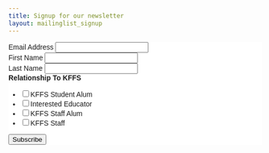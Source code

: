 ```yaml
---
title: Signup for our newsletter
layout: mailinglist_signup
---
```



<!-- Begin Mailchimp Signup Form -->
<link href="//cdn-images.mailchimp.com/embedcode/classic-10_7.css" rel="stylesheet" type="text/css">
<style type="text/css">
	#mc_embed_signup{background:#fff; clear:left; font:14px Helvetica,Arial,sans-serif; }
	/* Add your own Mailchimp form style overrides in your site stylesheet or in this style block.
	   We recommend moving this block and the preceding CSS link to the HEAD of your HTML file. */
</style>
<div id="mc_embed_signup">
<form action="https://koobifora.us7.list-manage.com/subscribe/post?u=ec44a47e37f256a781ed6d1a4&amp;id=62479e9c6e" method="post" id="mc-embedded-subscribe-form" name="mc-embedded-subscribe-form" class="validate" target="_blank" novalidate>
    <div id="mc_embed_signup_scroll">
<div class="mc-field-group">
	<label for="mce-EMAIL">Email Address
</label>
	<input type="email" value="" name="EMAIL" class="required email" id="mce-EMAIL">
</div>
<div class="mc-field-group">
	<label for="mce-FNAME">First Name </label>
	<input type="text" value="" name="FNAME" class="" id="mce-FNAME">
</div>
<div class="mc-field-group">
	<label for="mce-LNAME">Last Name </label>
	<input type="text" value="" name="LNAME" class="" id="mce-LNAME">
</div>
<div class="mc-field-group input-group">
    <strong>Relationship To KFFS </strong>
    <ul><li><input type="checkbox" value="1" name="group[74273][1]" id="mce-group[74273]-74273-0"><label for="mce-group[74273]-74273-0">KFFS Student Alum</label></li>
<li><input type="checkbox" value="2" name="group[74273][2]" id="mce-group[74273]-74273-1"><label for="mce-group[74273]-74273-1">Interested Educator</label></li>
<li><input type="checkbox" value="4" name="group[74273][4]" id="mce-group[74273]-74273-2"><label for="mce-group[74273]-74273-2">KFFS Staff Alum</label></li>
<li><input type="checkbox" value="8" name="group[74273][8]" id="mce-group[74273]-74273-3"><label for="mce-group[74273]-74273-3">KFFS Staff</label></li>
</ul>
</div>
	<div id="mce-responses" class="clear">
		<div class="response" id="mce-error-response" style="display:none"></div>
		<div class="response" id="mce-success-response" style="display:none"></div>
	</div>    <!-- real people should not fill this in and expect good things - do not remove this or risk form bot signups-->
    <div style="position: absolute; left: -5000px;" aria-hidden="true"><input type="text" name="b_ec44a47e37f256a781ed6d1a4_62479e9c6e" tabindex="-1" value=""></div>
    <div class="clear"><input type="submit" value="Subscribe" name="subscribe" id="mc-embedded-subscribe" class="button"></div>
    </div>
</form>
</div>
<script type='text/javascript' src='//s3.amazonaws.com/downloads.mailchimp.com/js/mc-validate.js'></script><script type='text/javascript'>(function($) {window.fnames = new Array(); window.ftypes = new Array();fnames[0]='EMAIL';ftypes[0]='email';fnames[1]='FNAME';ftypes[1]='text';fnames[2]='LNAME';ftypes[2]='text';fnames[3]='ADDRESS';ftypes[3]='address';fnames[4]='PHONE';ftypes[4]='phone';fnames[5]='BIRTHDAY';ftypes[5]='birthday';}(jQuery));var $mcj = jQuery.noConflict(true);</script>

<script>
   var error = document.getElementById("mce-error-response");
   error.classList.add("alert");
   error.classList.add("alert-danger");
   var success = document.getElementById("mce-success-response");
   success.classList.add("alert");
   success.classList.add("alert-success");
</script>
<!--End mc_embed_signup-->